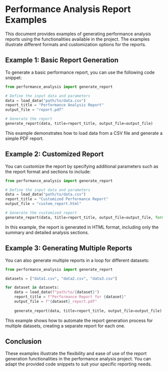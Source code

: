 # Performance Analysis Report Examples

This document provides examples of generating performance analysis reports using the functionalities available in the project. The examples illustrate different formats and customization options for the reports.

## Example 1: Basic Report Generation

To generate a basic performance report, you can use the following code snippet:

```python
from performance_analysis import generate_report

# Define the input data and parameters
data = load_data("path/to/data.csv")
report_title = "Performance Analysis Report"
output_file = "report.pdf"

# Generate the report
generate_report(data, title=report_title, output_file=output_file)
```

This example demonstrates how to load data from a CSV file and generate a simple PDF report.

## Example 2: Customized Report

You can customize the report by specifying additional parameters such as the report format and sections to include:

```python
from performance_analysis import generate_report

# Define the input data and parameters
data = load_data("path/to/data.csv")
report_title = "Customized Performance Report"
output_file = "custom_report.html"

# Generate the customized report
generate_report(data, title=report_title, output_file=output_file, format='html', include_sections=['summary', 'detailed_analysis'])
```

In this example, the report is generated in HTML format, including only the summary and detailed analysis sections.

## Example 3: Generating Multiple Reports

You can also generate multiple reports in a loop for different datasets:

```python
from performance_analysis import generate_report

datasets = ["data1.csv", "data2.csv", "data3.csv"]

for dataset in datasets:
    data = load_data(f"path/to/{dataset}")
    report_title = f"Performance Report for {dataset}"
    output_file = f"{dataset}_report.pdf"
    
    generate_report(data, title=report_title, output_file=output_file)
```

This example shows how to automate the report generation process for multiple datasets, creating a separate report for each one.

## Conclusion

These examples illustrate the flexibility and ease of use of the report generation functionalities in the performance analysis project. You can adapt the provided code snippets to suit your specific reporting needs.